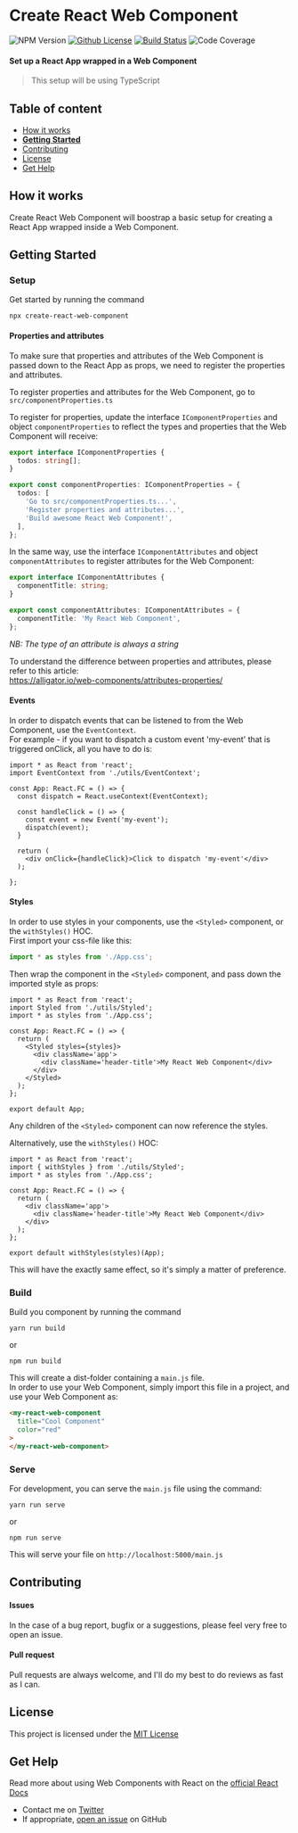 # Create React Web Component
![NPM Version](https://img.shields.io/npm/v/create-react-web-component.svg)
[![Github License](https://img.shields.io/github/license/Silind/create-react-web-component)](https://github.com/Silind/create-react-web-component/blob/master/LICENSE)
[![Build Status](https://api.travis-ci.com/Silind/create-react-web-component.svg?branch=master)](https://travis-ci.com/Silind/create-react-web-component)
![Code Coverage](https://img.shields.io/codecov/c/github/Silind/create-react-web-component)

#### Set up a React App wrapped in a Web Component
> This setup will be using TypeScript

## Table of content

- [How it works](#how-it-works)
- [**Getting Started**](#getting-started)
- [Contributing](#contributing)
- [License](#license)
- [Get Help](#get-help)

## How it works
Create React Web Component will boostrap a basic setup for creating a React App wrapped inside a Web Component. 

## Getting Started

### Setup
Get started by running the command
```console
npx create-react-web-component
```

#### Properties and attributes
To make sure that properties and attributes of the Web Component is passed down to the React App as props, we need to register the properties and attributes.

To register properties and attributes for the Web Component, go to `src/componentProperties.ts`  

To register for properties, update the interface `IComponentProperties` and object `componentProperties` to reflect the types and properties that the Web Component will receive:  
```TypeScript
export interface IComponentProperties {
  todos: string[];
}

export const componentProperties: IComponentProperties = {
  todos: [
    'Go to src/componentProperties.ts...',
    'Register properties and attributes...',
    'Build awesome React Web Component!',
  ],
};
```

In the same way, use the interface `IComponentAttributes` and object `componentAttributes` to register attributes for the Web Component:  
```TypeScript
export interface IComponentAttributes {
  componentTitle: string;
}

export const componentAttributes: IComponentAttributes = {
  componentTitle: 'My React Web Component',
};
```
*NB: The type of an attribute is always a string*  

To understand the difference between properties and attributes,
please refer to this article:  
https://alligator.io/web-components/attributes-properties/

#### Events
In order to dispatch events that can be listened to from the Web Component, use the `EventContext`.  
For example - if you want to dispatch a custom event 'my-event' that is triggered onClick, all you have to do is:  
```JSX
import * as React from 'react';
import EventContext from './utils/EventContext';

const App: React.FC = () => {
  const dispatch = React.useContext(EventContext);

  const handleClick = () => {
    const event = new Event('my-event');
    dispatch(event);
  }

  return (
    <div onClick={handleClick}>Click to dispatch 'my-event'</div>
  );

};
```

#### Styles
In order to use styles in your components, use the `<Styled>` component, or the `withStyles()` HOC.  
First import your css-file like this:
```TypeScript
import * as styles from './App.css';
```

Then wrap the component in the `<Styled>` component, and pass down the imported style as props:  
```JSX
import * as React from 'react';
import Styled from './utils/Styled';
import * as styles from './App.css';

const App: React.FC = () => {
  return (
    <Styled styles={styles}>
      <div className='app'>
        <div className='header-title'>My React Web Component</div>
      </div>
    </Styled>
  );
};

export default App;
```
Any children of the `<Styled>` component can now reference the styles.
  
Alternatively, use the `withStyles()` HOC:  
```JSX
import * as React from 'react';
import { withStyles } from './utils/Styled';
import * as styles from './App.css';

const App: React.FC = () => {
  return (
    <div className='app'>
      <div className='header-title'>My React Web Component</div>
    </div>
  );
};

export default withStyles(styles)(App);
```
This will have the exactly same effect, so it's simply a matter of preference.

### Build
Build you component by running the command
```console
yarn run build
```
or 
```console
npm run build
```

This will create a dist-folder containing a `main.js` file.  
In order to use your Web Component, simply import this file in a project, and use your Web Component as:
```html
<my-react-web-component 
  title="Cool Component" 
  color="red"
>
</my-react-web-component>
```

### Serve
For development, you can serve the `main.js` file using the command:
```console
yarn run serve
```
or
```console
npm run serve
```
This will serve your file on `http://localhost:5000/main.js`

## Contributing

#### Issues
In the case of a bug report, bugfix or a suggestions, please feel very free to open an issue.

#### Pull request
Pull requests are always welcome, and I'll do my best to do reviews as fast as I can.

## License

This project is licensed under the [MIT License](https://github.com/Silind/create-react-web-component/blob/master/LICENSE)

## Get Help
Read more about using Web Components with React on the [official React Docs](https://reactjs.org/docs/web-components.html)  

- Contact me on [Twitter](https://twitter.com/silindsoftware)
- If appropriate, [open an issue](https://github.com/Silind/create-react-web-component/issues/new) on GitHub